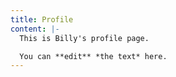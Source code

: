 ```yaml
---
title: Profile
content: |-
  This is Billy's profile page.

  You can **edit** *the text* here.
---
```

